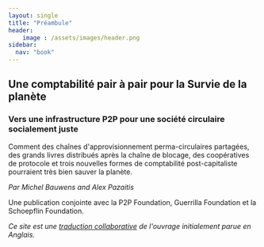 ```yaml
---
layout: single
title: "Préambule"
header:
    image : /assets/images/header.png
sidebar:
  nav: "book"
---
```


## Une comptabilité pair à pair pour la Survie de la planète
### Vers une infrastructure P2P pour une société circulaire socialement juste 
Comment des chaînes d'approvisionnement perma-circulaires partagées, des grands livres distribués après la chaîne de blocage, des coopératives de protocole et trois nouvelles formes de comptabilité post-capitaliste pourraient très bien sauver la planète.

*Par Michel Bauwens and Alex Pazaitis*

Une publication conjointe avec la P2P Foundation, Guerrilla Foundation et la Schoepflin Foundation.

*Ce site est une [traduction collaborative]({{site.baseurl}}/apropos) de l'ouvrage initialement parue en Anglais.*






